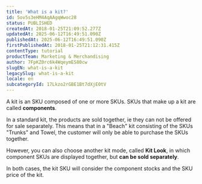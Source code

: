 ```yaml
---
title: 'What is a kit?'
id: 5ov5s3eHM4AqAAgqWwoc28
status: PUBLISHED
createdAt: 2018-01-25T21:09:52.277Z
updatedAt: 2025-06-12T16:49:51.090Z
publishedAt: 2025-06-12T16:49:51.090Z
firstPublishedAt: 2018-01-25T21:12:31.415Z
contentType: tutorial
productTeam: Marketing & Merchandising
author: 7FpKZ0rc6k4WqeymES80cw
slugEN: what-is-a-kit
legacySlug: what-is-a-kit
locale: en
subcategoryId: 17Lkzo2rGBE1Bt7dXjE0tV
---
```


A kit is an SKU composed of one or more SKUs. SKUs that make up a kit are called __components__.

In a standard kit, the products are sold together, ie they can not be offered for sale separately. This means that in a "Beach" kit consisting of the SKUs "Trunks" and Towel, the customer will only be able to purchase the SKUs together.

However, you can also choose another kit mode, called __Kit Look__, in which component SKUs are displayed together, but __can be sold separately__.

In both cases, the kit SKU will consider the component stocks and the SKU price of the kit.
